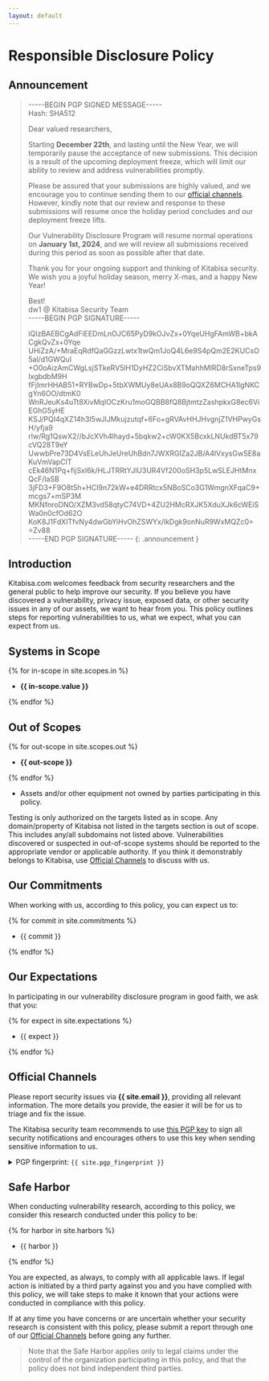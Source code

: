 ```yaml
---
layout: default
---
```


# Responsible Disclosure Policy

## Announcement

> -----BEGIN PGP SIGNED MESSAGE-----<br>
> Hash: SHA512
>
> Dear valued researchers,
>
> Starting **December 22th**, and lasting until the New Year, we will temporarily pause the acceptance of new submissions. This decision is a result of the upcoming deployment freeze, which will limit our ability to review and address vulnerabilities promptly.
>
> Please be assured that your submissions are highly valued, and we encourage you to continue sending them to our [official channels](#official-channels). However, kindly note that our review and response to these submissions will resume once the holiday period concludes and our deployment freeze lifts.
>
> Our Vulnerability Disclosure Program will resume normal operations on **January 1st, 2024**, and we will review all submissions received during this period as soon as possible after that date.
>
> Thank you for your ongoing support and thinking of Kitabisa security.<br>
> We wish you a joyful holiday season, merry X-mas, and a happy New Year!
>
> Best!<br>
> dw1 @ Kitabisa Security Team<br>
> -----BEGIN PGP SIGNATURE-----
> 
> iQIzBAEBCgAdFiEEDmLnOJC65PyD9kOJvZx+0YqeUHgFAmWB+bkACgkQvZx+0Yqe<br>
> UHiZzA/+MraEqRdfQaGGzzLwtx1twQm1JoQ4L6e9S4pQm2E2KUCsO5al/d1GWQul<br>
> +O0oAizAmCWgLsjSTkeRV5lH1DyHZ2CiSbvXTMahhMlRD8rSxneTps9IxgbdbM9H<br>
> fFjImrHHAB51+RYBwDp+5tbXWMUy8eUAx8B9oQQXZ6MCHA1lgNKCgYn6OO/dtmK0<br>
> WnRJeuKs4uTt8XivMqIOCzKru1moGQBB8fQ8BjtmtzZashpkxG8ec6ViEGhG5yHE<br>
> KSJ/PQI4qXZ14h3I5wJlJMkujzutqf+6Fo+gRVAvHHJHvgnjZ1VHPwyGsH/yfja9<br>
> rlw/Rg1QswX2//bJcXVh4lhayd+5bqkw2+cW0KX5BcxkLNUkdBT5x79cVQ28T9eY<br>
> UwwbPre73D4VsELeUhJeUreUhBdn7JWXRGIZa2JB/A4lVxysGwSE8aKuVmVapClT<br>
> cEk46N1Pq+fijSxI6k/HLJTRRtYJlU3UR4Vf200oSH3p5LwSLEJHtMnxQcF/laSB<br>
> 3jFD3+F9O8t5h+HCI9n72kW+e4DRRtcx5NBoSCo3G1WmgnXFqaC9+mcgs7+mSP3M<br>
> MKNfnroDNO/XZM3vd58qtyC74VD+4ZU2HMcRXJK5XduXJk6cWEiSWa0n0cfOd62O<br>
> KoK8J1FdXITfvNy4dwGbYiHvOhZSWYx/lkDgk9onNuR9WxMQZc0=<br>
> =Zv88<br>
> -----END PGP SIGNATURE-----
{: .announcement }


## Introduction

Kitabisa.com welcomes feedback from security researchers and the general public to help improve our security. If you believe you have discovered a vulnerability, privacy issue, exposed data, or other security issues in any of our assets, we want to hear from you.
This policy outlines steps for reporting vulnerabilities to us, what we expect, what you can expect from us.

## Systems in Scope

{% for in-scope in site.scopes.in %}
- <div><b>{{ in-scope.value }}</b></div>
{% endfor %}

## Out of Scopes

{% for out-scope in site.scopes.out %}
- <div><b>{{ out-scope }}</b></div>
{% endfor %}
- Assets and/or other equipment not owned by parties participating in this policy.

Testing is only authorized on the targets listed as in scope. Any domain/property of Kitabisa not listed in the targets section is out of scope. This includes any/all subdomains not listed above.
Vulnerabilities discovered or suspected in out-of-scope systems should be reported to the appropriate vendor or applicable authority. If you think it demonstrably belongs to Kitabisa, use [Official Channels](#official-channels) to discuss with us.

## Our Commitments

When working with us, according to this policy, you can expect us to:

{% for commit in site.commitments %}
- <div>{{ commit }}</div>
{% endfor %}

## Our Expectations

In participating in our vulnerability disclosure program in good faith, we ask that you:

{% for expect in site.expectations %}
- <div>{{ expect }}</div>
{% endfor %}

## Official Channels 

Please report security issues via **{{ site.email }}**, providing all relevant information. The more details you provide, the easier it will be for us to triage and fix the issue.

The Kitabisa security team recommends to use [this PGP key](/pgp.txt) to sign all security notifications and encourages others to use this key when sending sensitive information to us.

<details>
	<summary>PGP fingerprint: <code>{{ site.pgp_fingerprint }}</code></summary>

<pre>
{% include_relative pgp.txt %}
</pre>
</details>

## Safe Harbor

When conducting vulnerability research, according to this policy, we consider this research conducted under this policy to be:

{% for harbor in site.harbors %}
- <div>{{ harbor }}</div>
{% endfor %}

You are expected, as always, to comply with all applicable laws. If legal action is initiated by a third party against you and you have complied with this policy, we will take steps to make it known that your actions were conducted in compliance with this policy.

If at any time you have concerns or are uncertain whether your security research is consistent with this policy, please submit a report through one of our [Official Channels](#official-channels) before going any further.

> Note that the Safe Harbor applies only to legal claims under the control of the organization participating in this policy, and that the policy does not bind independent third parties.